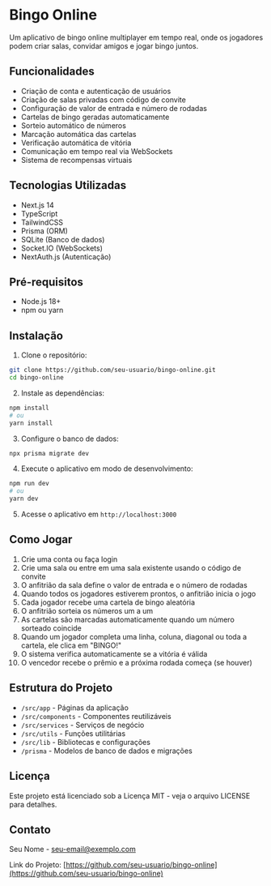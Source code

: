 # Bingo Online

Um aplicativo de bingo online multiplayer em tempo real, onde os jogadores podem criar salas, convidar amigos e jogar bingo juntos.

## Funcionalidades

- Criação de conta e autenticação de usuários
- Criação de salas privadas com código de convite
- Configuração de valor de entrada e número de rodadas
- Cartelas de bingo geradas automaticamente
- Sorteio automático de números
- Marcação automática das cartelas
- Verificação automática de vitória
- Comunicação em tempo real via WebSockets
- Sistema de recompensas virtuais

## Tecnologias Utilizadas

- Next.js 14
- TypeScript
- TailwindCSS
- Prisma (ORM)
- SQLite (Banco de dados)
- Socket.IO (WebSockets)
- NextAuth.js (Autenticação)

## Pré-requisitos

- Node.js 18+
- npm ou yarn

## Instalação

1. Clone o repositório:

```bash
git clone https://github.com/seu-usuario/bingo-online.git
cd bingo-online
```

2. Instale as dependências:

```bash
npm install
# ou
yarn install
```

3. Configure o banco de dados:

```bash
npx prisma migrate dev
```

4. Execute o aplicativo em modo de desenvolvimento:

```bash
npm run dev
# ou
yarn dev
```

5. Acesse o aplicativo em `http://localhost:3000`

## Como Jogar

1. Crie uma conta ou faça login
2. Crie uma sala ou entre em uma sala existente usando o código de convite
3. O anfitrião da sala define o valor de entrada e o número de rodadas
4. Quando todos os jogadores estiverem prontos, o anfitrião inicia o jogo
5. Cada jogador recebe uma cartela de bingo aleatória
6. O anfitrião sorteia os números um a um
7. As cartelas são marcadas automaticamente quando um número sorteado coincide
8. Quando um jogador completa uma linha, coluna, diagonal ou toda a cartela, ele clica em "BINGO!"
9. O sistema verifica automaticamente se a vitória é válida
10. O vencedor recebe o prêmio e a próxima rodada começa (se houver)

## Estrutura do Projeto

- `/src/app` - Páginas da aplicação
- `/src/components` - Componentes reutilizáveis
- `/src/services` - Serviços de negócio
- `/src/utils` - Funções utilitárias
- `/src/lib` - Bibliotecas e configurações
- `/prisma` - Modelos de banco de dados e migrações

## Licença

Este projeto está licenciado sob a Licença MIT - veja o arquivo LICENSE para detalhes.

## Contato

Seu Nome - [seu-email@exemplo.com](mailto:seu-email@exemplo.com)

Link do Projeto: [https://github.com/seu-usuario/bingo-online](https://github.com/seu-usuario/bingo-online)
